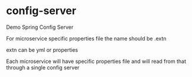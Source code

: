 # config-server
Demo Spring Config Server


For microservice specific properties file the name should be <microservice-name>.extn

extn can be yml or properties

Each microservice will have specific properties file and will read from that through a single config server
